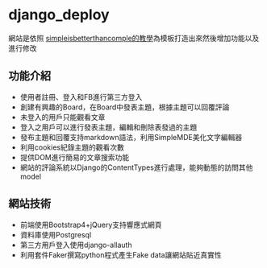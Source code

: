 # django_deploy
網站是依照 [simpleisbetterthancomple的教學](https://simpleisbetterthancomplex.com/series/beginners-guide/1.11/的tutorial)為模板打造出來然後增加功能以及進行修改
## 功能介紹
- 使用者註冊、登入和FB進行第三方登入
- 創建有興趣的Board，在Board中發表主題，根據主題可以回覆評論
- 未登入的用戶只能觀看文章
- 登入之用戶可以進行發表主題，編輯和刪除表發過的主題
- 發布主題和回覆支持markdown語法，利用SimpleMDE美化文字編輯器
- 利用cookies紀錄主題的觀看次數
- 提供DOM進行簡易的文章搜索功能
- 網站的評論系統以Django的ContentTypes進行處理，能夠動態的訪問其他model
## 網站技術
- 前端使用Bootstrap4+jQuery支持響應式網頁
- 資料庫使用Postgresql
- 第三方用戶登入使用django-allauth
- 利用套件Faker撰寫python程式產生Fake data讓網站貼近真實性

